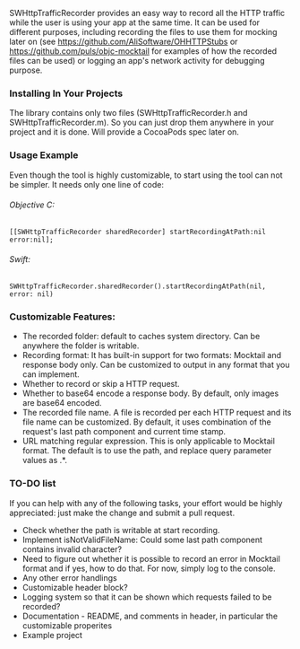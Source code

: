SWHttpTrafficRecorder provides an easy way to record all the HTTP traffic while the user is using your app at the same time. It can be used for different purposes, including recording the files to use them for mocking later on (see https://github.com/AliSoftware/OHHTTPStubs or https://github.com/puls/objc-mocktail for examples of how the recorded files can be used) or logging an app's network activity for debugging purpose. 

### Installing In Your Projects

The library contains only two files (SWHttpTrafficRecorder.h and SWHttpTrafficRecorder.m). So you can just drop them anywhere in your project and it is done. Will provide a CocoaPods spec later on.

### Usage Example

Even though the tool is highly customizable, to start using the tool can not be simpler. It needs only one line of code: 

###### Objective C: 

```
[[SWHttpTrafficRecorder sharedRecorder] startRecordingAtPath:nil error:nil];
```    

###### Swift: 

```
SWHttpTrafficRecorder.sharedRecorder().startRecordingAtPath(nil, error: nil)
```

### Customizable Features:

* The recorded folder: default to caches system directory. Can be anywhere the folder is writable. 
* Recording format: It has built-in support for two formats: Mocktail and response body only.  Can be customized to output in any format that you can implement. 
* Whether to record or skip a HTTP request. 
* Whether to base64 encode a response body. By default, only images are base64 encoded. 
* The recorded file name. A file is recorded per each HTTP request and its file name can be customized. By default, it uses combination of the request's last path component and current time stamp. 
* URL matching regular expression. This is only applicable to Mocktail format. The default is to use the path, and replace query parameter values as .*. 
   
    
### TO-DO list

If you can help with any of the following tasks, your effort would be highly appreciated: just make the change and submit a pull request.  

* Check whether the path is writable at start recording.
* Implement isNotValidFileName: Could some last path component contains invalid character?
* Need to figure out whether it is possible to record an error in Mocktail format and if yes, how to do that. For now, simply log to the console.
* Any other error handlings
* Customizable header block?
* Logging system so that it can be shown which requests failed to be recorded?
* Documentation - README, and comments in header, in particular the customizable properites
* Example project

